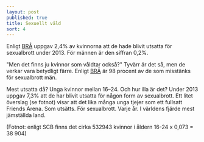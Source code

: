 ```yaml
---
layout: post
published: true
title: Sexuellt våld
sort: 4
---
```




Enligt [BRÅ](https://www.bra.se/download/18.5e2a4a6b14ab1667599108/1441722493456/2015_1_NTU_2014.pdf) uppgav 2,4% av kvinnorna att de hade blivit utsatta för sexualbrott under 2013. För männen är den siffran 0,2%. 

"Men det finns ju kvinnor som våldtar också?" Tyvärr är det så, men de verkar vara betydligt färre. Enligt [BRÅ](http://www.bra.se/bra/brott-och-statistik/valdtakt-och-sexualbrott.html "Våldtäkt och sexualbrott") är 98 procent av de som misstänks för sexualbrott män. 

Mest utsatta då? Unga kvinnor mellan 16–24. Och hur illa är det? Under 2013 uppgav 7,3% att de har blivit utsatta för någon form av sexualbrott. Ett litet överslag (se fotnot) visar att det lika många unga tjejer som ett fullsatt Friends Arena. Som utsätts. För sexualbrott. Varje år. I världens fjärde mest jämställda land.

(Fotnot: enligt SCB finns det cirka 532943 kvinnor i åldern 16-24  x 0,073 = 38 904)
